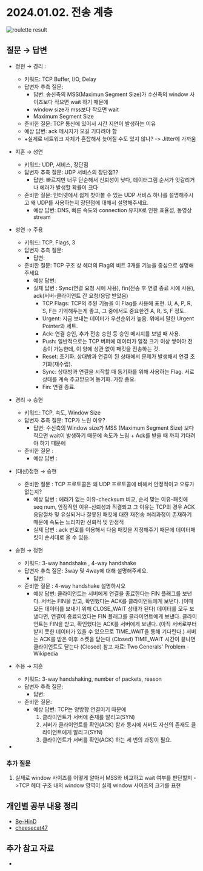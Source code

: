 # 2024.01.02. 전송 계층

![roulette result]()

## 질문 → 답변

- 정현 →  경리 :
    - 키워드: TCP Buffer, I/O, Delay
    - 답변자 추측 질문: 
        - 답변: 송신측의 MSS(Maximun Segment Size)가 수신측의 window 사이즈보다 작으면 wait 하기 때문에
        - window size가 mss보다 작으면 wait
        - Maximum Segment Size
     - 준비한 질문: TCP 통신에 있어서 시간 지연이 발생하는 이유
     - 예상 답변: ack 메시지가 오길 기다려야 함
     - +실제로 네트워크 자체가 혼잡해서 늦어질 수도 있지 않나? -> Jitter에 가까움
    
 - 지훈 → 성연
     - 키워드: UDP, 서비스, 장단점
     - 답변자 추측 질문: UDP 서비스의 장단점??
        - 답변: 빠르지만 너무 단순해서 신뢰성이 낮다, 데이터그램 순서가 엇갈리거나 에러가 발생할 확률이 크다
     - 준비한 질문: 인터넷에서 쉽게 찾아볼 수 있는 UDP 서비스 하나를 설명해주시고 왜 UDP를 사용하는지 장단점에 대해서 설명해주세요.
        - 예상 답변: DNS, 빠른 속도와 connection 유지X로 인한 효율성, 동영상 stream

 - 성연 → 주용
     - 키워드: TCP, Flags, 3
     - 답변자 추측 질문: 
        - 답변: 
     - 준비한 질문: TCP 구조 상 헤더의 Flag의 비트 3개를 기능을 중심으로 설명해주세요
        - 예상 답변: 
        - 실제 답변 : Sync(연결 요청 시에 사용), fin(전송 후 연결 종료 시에 사용), ack(서버-클라이언트 간 요청/응답 받았음)
            - TCP Flags: TCP의 주된 기능을 이 Flag를 사용해 표현. U, A, P, R, S, F는 기억해두는게 좋고, 그 중에서도 중요한건 A, R, S, F 정도.
            - Urgent: 지금 보내는 데이터가 우선순위가 높음. 위에서 말한 Urgent Pointer와 세트.
            - Ack: 연결 승인, 추가 전송 승인 등 승인 메시지를 보낼 때 사용.
            - Push: 일반적으로는 TCP 버퍼에 데이터가 일정 크기 이상 쌓여야 전송이 가능한데, 이 양에 상관 없이 패킷을 전송하는 것.
            - Reset: 초기화. 상대방과 연결이 된 상태에서 문제가 발생해서 연결 초기화(재수립).
            - Sync: 상대방과 연결을 시작할 때 동기화를 위해 사용하는 Flag. 서로 상태를 계속 주고받으며 동기화. 가장 중요.
            - Fin: 연결 종료.

 - 경리 → 승현
     - 키워드: TCP, 속도, Window Size
     - 답변자 추측 질문: TCP가 느린 이유?
        - 답변: 수신측의 Window size가 MSS (Maximum Segment Size) 보다 작으면 wait이 발생하기 때문에 속도가 느림 + Ack를 받을 때 까지 기다려야 하기 때문에
     - 준비한 질문 : 
        - 예상 답변 :

 - (대신)정현 → 승현
    - 준비한 질문 : TCP 프로토콜은 왜 UDP 프로토콜에 비해서 안정적이고 오류가 없는지?
        - 예상 답변 : 에러가 없는 이유-checksum 비교, 순서 맞는 이유-패킷에 seq num, 안정적인 이유-신뢰성과 직결되고 그 이유는 TCP의 경우         ACK 응답절차 및 유실되거나 잘못된 패킷에 대한 재전송 처리과정이 존재하기 때문에 속도는 느리지만 신뢰적 및 안정적
        - 실제 답변 : ack 번호를 이용해서 다음 패킷을 지정해주기 때문에 데이터패킷이 순서대로 올 수 있음.

 - 승현 →  정현
    - 키워드: 3-way handshake , 4-way handshake 
    - 답변자 추측 질문: 3way 및 4way에 대해 설명해주세요.
        - 답변: 
    - 준비한 질문 :  4-way handshake 설명하시오
        - 예상 답변: 
        클라이언트는 서버에게 연결을 종료한다는 FIN 플래그를 보낸다.
        서버는 FIN을 받고, 확인했다는 ACK를 클라이언트에게 보낸다.
         (이때 모든 데이터를 보내기 위해 CLOSE_WAIT 상태가 된다)
        데이터를 모두 보냈다면, 연결이 종료되었다는 FIN 플래그를 클라이언트에게 보낸다.
        클라이언트는 FIN을 받고, 확인했다는 ACK를 서버에게 보낸다.
         (아직 서버로부터 받지 못한 데이터가 있을 수 있으므로 TIME_WAIT을 통해 기다린다.)
        서버는 ACK를 받은 이후 소켓을 닫는다 (Closed)
        TIME_WAIT 시간이 끝나면 클라이언트도 닫는다 (Closed)
        참고 자료: Two Generals' Problem - Wikipedia

 - 주용 → 지훈
    - 키워드: 3-way handshaking, number of packets, reason
    - 답변자 추측 질문: 
        - 답변: 
    - 준비한 질문: 
        - 예상 답변: 
            TCP는 양방향 연결이기 때문에 
            1. 클라이언트가 서버에 존재를 알리고(SYN) 
            2. 서버가 클라이언트를 확인(ACK) 함과 동시에 서버도 자신의 존재도 클라이언트에게 알리고(SYN) 
            3. 클라이언트가 서버를 확인(ACK) 하는 세 번의 과정이 필요.

 - 

### 추가 질문

1. 실제로 window 사이즈를 어떻게 알아서 MSS와 비교하고 wait 여부를 판단할지
->TCP 헤더 구조 내의 window 영역이 실제 window 사이즈의 크기를 표현


## 개인별 공부 내용 정리

- [Be-HinD](./Be-HinD/README.md)
- [cheesecat47](./cheesecat47/README.md)

## 추가 참고 자료

- 

